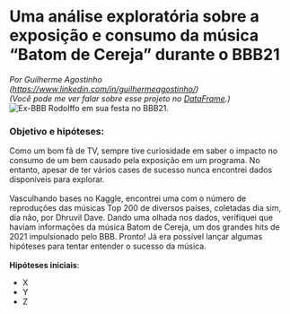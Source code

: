# Uma análise exploratória sobre a exposição e consumo da música “Batom de Cereja” durante o BBB21
*Por Guilherme Agostinho (https://www.linkedin.com/in/guilhermeagostinho/)*
<br>
*(Você pode me ver falar sobre esse projeto no [DataFrame](https://medium.com/data-frame/uma-an%C3%A1lise-explorat%C3%B3ria-simples-sobre-a-exposi%C3%A7%C3%A3o-e-consumo-da-m%C3%BAsica-batom-de-cereja-durante-o-b95eb74323eb).)*
<br>
![](https://miro.medium.com/v2/resize:fit:4800/format:webp/1*Wr486YgDt1TeKvAOrLA4XQ.png "Ex-BBB Rodolffo em sua festa no BBB21.")
<br>
### Objetivo e hipóteses:
Como um bom fã de TV, sempre tive curiosidade em saber o impacto no consumo de um bem causado pela exposição em um programa. No entanto, apesar de ter vários cases de sucesso nunca encontrei dados disponíveis para explorar.
<br><br>
Vasculhando bases no Kaggle, encontrei uma com o número de reproduções das músicas Top 200 de diversos países, coletadas dia sim, dia não, por Dhruvil Dave. Dando uma olhada nos dados, verifiquei que haviam informações da música Batom de Cereja, um dos grandes hits de 2021 impulsionado pelo BBB. Pronto! Já era possível lançar algumas hipóteses para tentar entender o sucesso da música.
<br><br>
**Hipóteses iniciais**:
- X
- Y
- Z
